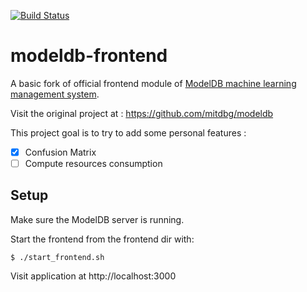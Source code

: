 [![Build Status](https://travis-ci.org/engapa/modeldb-frontend.svg)](https://travis-ci.org/engapa/modeldb-frontend)
# modeldb-frontend

A basic fork of official frontend module of [ModelDB machine learning management system](http://modeldb.csail.mit.edu).

Visit the original project at :  https://github.com/mitdbg/modeldb

This project goal is to try to add some personal features :


- [x] Confusion Matrix
- [ ] Compute resources consumption

## Setup

Make sure the ModelDB server is running.

Start the frontend from the frontend dir with:

    $ ./start_frontend.sh


Visit application at http://localhost:3000
